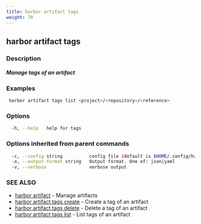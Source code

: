 ```yaml
---
title: harbor artifact tags
weight: 70
---
```

## harbor artifact tags

### Description

##### Manage tags of an artifact

### Examples

```sh
 harbor artifact tags list <project>/<repository>/<reference>
```

### Options

```sh
  -h, --help   help for tags
```

### Options inherited from parent commands

```sh
  -c, --config string          config file (default is $HOME/.config/harbor-cli/config.yaml)
  -o, --output-format string   Output format. One of: json|yaml
  -v, --verbose                verbose output
```

### SEE ALSO

* [harbor artifact](harbor-artifact.md)	 - Manage artifacts
* [harbor artifact tags create](harbor-artifact-tags-create.md)	 - Create a tag of an artifact
* [harbor artifact tags delete](harbor-artifact-tags-delete.md)	 - Delete a tag of an artifact
* [harbor artifact tags list](harbor-artifact-tags-list.md)	 - List tags of an artifact


